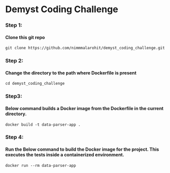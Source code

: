 # Demyst Coding Challenge

### Step 1: 
#### Clone this git repo
```git clone https://github.com/nimmmalarohit/demyst_coding_challenge.git```


### Step 2: 
#### Change the directory to the path where Dockerfile is present
`cd demyst_coding_challenge`


### Step3: 
#### Below command builds a Docker image from the Dockerfile in the current directory.
`docker build -t data-parser-app .`


### Step 4: 
#### Run the Below command to build the Docker image for the project. This executes the tests inside a containerized environment.
`docker run --rm data-parser-app`
